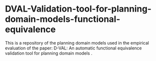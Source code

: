 # DVAL-Validation-tool-for-planning-domain-models-functional-equivalence
This is a repository of the planning domain models used in the empirical evaluation of the paper: D-VAL: An automatic functional equivalence validation tool for planning domain models .
